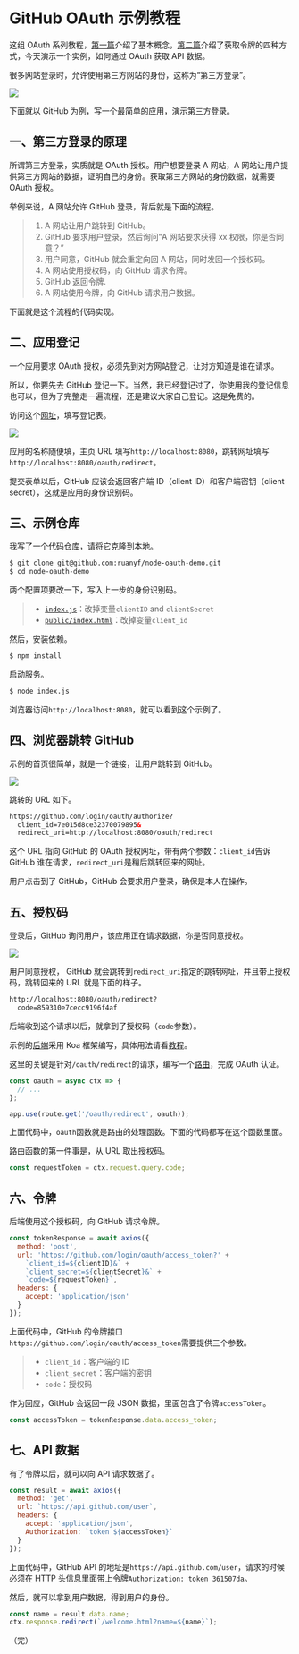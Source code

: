 # GitHub OAuth 示例教程

这组 OAuth 系列教程，[第一篇](http://www.ruanyifeng.com/blog/2019/04/oauth_design.html)介绍了基本概念，[第二篇](http://www.ruanyifeng.com/blog/2019/04/oauth-grant-types.html)介绍了获取令牌的四种方式，今天演示一个实例，如何通过 OAuth 获取 API 数据。

很多网站登录时，允许使用第三方网站的身份，这称为“第三方登录”。

![](https://www.wangbase.com/blogimg/asset/201904/bg2019042101.jpg)

下面就以 GitHub 为例，写一个最简单的应用，演示第三方登录。

## 一、第三方登录的原理 

所谓第三方登录，实质就是 OAuth 授权。用户想要登录 A 网站，A 网站让用户提供第三方网站的数据，证明自己的身份。获取第三方网站的身份数据，就需要 OAuth 授权。

举例来说，A 网站允许 GitHub 登录，背后就是下面的流程。

> 1. A 网站让用户跳转到 GitHub。
> 2. GitHub 要求用户登录，然后询问“A 网站要求获得 xx 权限，你是否同意？”
> 3. 用户同意，GitHub 就会重定向回 A 网站，同时发回一个授权码。
> 4. A 网站使用授权码，向 GitHub 请求令牌。
> 5. GitHub 返回令牌.
> 6. A 网站使用令牌，向 GitHub 请求用户数据。

下面就是这个流程的代码实现。

## 二、应用登记

一个应用要求 OAuth 授权，必须先到对方网站登记，让对方知道是谁在请求。

所以，你要先去 GitHub 登记一下。当然，我已经登记过了，你使用我的登记信息也可以，但为了完整走一遍流程，还是建议大家自己登记。这是免费的。

访问这个[网址](https://github.com/settings/applications/new)，填写登记表。

![](https://www.wangbase.com/blogimg/asset/201904/bg2019042102.jpg)

应用的名称随便填，主页 URL 填写`http://localhost:8080`，跳转网址填写 `http://localhost:8080/oauth/redirect`。

提交表单以后，GitHub 应该会返回客户端 ID（client ID）和客户端密钥（client secret），这就是应用的身份识别码。

## 三、示例仓库

我写了一个[代码仓库](https://github.com/ruanyf/node-oauth-demo)，请将它克隆到本地。

```bash
$ git clone git@github.com:ruanyf/node-oauth-demo.git
$ cd node-oauth-demo
```

两个配置项要改一下，写入上一步的身份识别码。

> - [`index.js`](https://github.com/ruanyf/node-oauth-demo/blob/master/index.js#L3)：改掉变量`clientID` and `clientSecret`
> - [`public/index.html`](https://github.com/ruanyf/node-oauth-demo/blob/master/public/index.html#L16)：改掉变量`client_id`

然后，安装依赖。

```bash
$ npm install
```

启动服务。

```bash
$ node index.js
```

浏览器访问`http://localhost:8080`，就可以看到这个示例了。

## 四、浏览器跳转 GitHub

示例的首页很简单，就是一个链接，让用户跳转到 GitHub。

![](https://www.wangbase.com/blogimg/asset/201904/bg2019042103.jpg)

跳转的 URL 如下。

```html
https://github.com/login/oauth/authorize?
  client_id=7e015d8ce32370079895&
  redirect_uri=http://localhost:8080/oauth/redirect
```

这个 URL 指向 GitHub 的 OAuth 授权网址，带有两个参数：`client_id`告诉 GitHub 谁在请求，`redirect_uri`是稍后跳转回来的网址。

用户点击到了 GitHub，GitHub 会要求用户登录，确保是本人在操作。

## 五、授权码

登录后，GitHub 询问用户，该应用正在请求数据，你是否同意授权。

![](https://www.wangbase.com/blogimg/asset/201904/bg2019042104.png)

用户同意授权， GitHub 就会跳转到`redirect_uri`指定的跳转网址，并且带上授权码，跳转回来的 URL 就是下面的样子。

```html
http://localhost:8080/oauth/redirect?
  code=859310e7cecc9196f4af
```

后端收到这个请求以后，就拿到了授权码（`code`参数）。


示例的[后端](https://github.com/ruanyf/node-oauth-demo/blob/master/index.js)采用 Koa 框架编写，具体用法请看[教程](http://www.ruanyifeng.com/blog/2017/08/koa.html)。

这里的关键是针对`/oauth/redirect`的请求，编写一个[路由](https://github.com/ruanyf/node-oauth-demo/blob/master/index.js#L16)，完成 OAuth 认证。

```javascript
const oauth = async ctx => {
  // ...
};

app.use(route.get('/oauth/redirect', oauth));
```

上面代码中，`oauth`函数就是路由的处理函数。下面的代码都写在这个函数里面。

路由函数的第一件事是，从 URL 取出授权码。

```javascript
const requestToken = ctx.request.query.code;
```

## 六、令牌

后端使用这个授权码，向 GitHub 请求令牌。

```javascript
const tokenResponse = await axios({
  method: 'post',
  url: 'https://github.com/login/oauth/access_token?' +
    `client_id=${clientID}&` +
    `client_secret=${clientSecret}&` +
    `code=${requestToken}`,
  headers: {
    accept: 'application/json'
  }
});
```

上面代码中，GitHub 的令牌接口`https://github.com/login/oauth/access_token`需要提供三个参数。

> - `client_id`：客户端的 ID
> - `client_secret`：客户端的密钥
> - `code`：授权码

作为回应，GitHub 会返回一段 JSON 数据，里面包含了令牌`accessToken`。

```javascript
const accessToken = tokenResponse.data.access_token;
```

## 七、API 数据

有了令牌以后，就可以向 API 请求数据了。

```javascript
const result = await axios({
  method: 'get',
  url: `https://api.github.com/user`,
  headers: {
    accept: 'application/json',
    Authorization: `token ${accessToken}`
  }
});
```

上面代码中，GitHub API 的地址是`https://api.github.com/user`，请求的时候必须在 HTTP 头信息里面带上令牌`Authorization: token 361507da`。

然后，就可以拿到用户数据，得到用户的身份。

```javascript
const name = result.data.name;
ctx.response.redirect(`/welcome.html?name=${name}`);
```

（完）


<!--stackedit_data:
eyJoaXN0b3J5IjpbLTQzMzk2MDk1LC01MjE5MzU1NjhdfQ==
-->